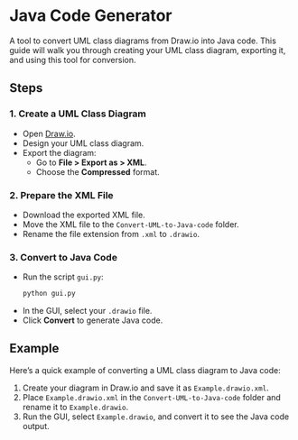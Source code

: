 # Java Code Generator

A tool to convert UML class diagrams from Draw.io into Java code. This guide will walk you through creating your UML class diagram, exporting it, and using this tool for conversion.

## Steps

### 1. Create a UML Class Diagram
   - Open [Draw.io](https://app.diagrams.net/).
   - Design your UML class diagram.
   - Export the diagram:
     - Go to **File > Export as > XML**.
     - Choose the **Compressed** format.

### 2. Prepare the XML File
   - Download the exported XML file.
   - Move the XML file to the `Convert-UML-to-Java-code` folder.
   - Rename the file extension from `.xml` to `.drawio`.

### 3. Convert to Java Code
   - Run the script `gui.py`:
     ```bash
     python gui.py
     ```
   - In the GUI, select your `.drawio` file.
   - Click **Convert** to generate Java code.

## Example

Here’s a quick example of converting a UML class diagram to Java code:

1. Create your diagram in Draw.io and save it as `Example.drawio.xml`.
2. Place `Example.drawio.xml` in the `Convert-UML-to-Java-code` folder and rename it to `Example.drawio`.
3. Run the GUI, select `Example.drawio`, and convert it to see the Java code output.
